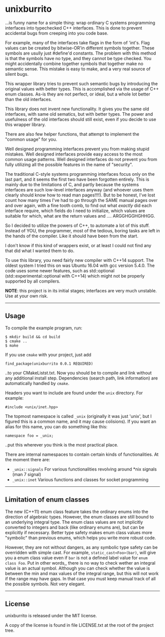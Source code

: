 unixburrito
===========

...is funny name for a simple thing: wrap ordinary C systems programming interfaces into typechecked
C++ interfaces. This is done to prevent accidental bugs from creeping into you code base.

For example, many of the interfaces take flags in the form of 'int's. Flag values can be created
by bitwise-OR'in different symbols together. These symbols are usully just #define'd constants.
The problem with this method is that the symbols have no type, and they cannot be type checked.
You might accidentally combine together symbols that together make no semantic sense. This mistake
is easy to make, and a very real source of silent bugs.

This wrapper library tries to prevent such semantic bugs by introducing the original values with
better types. This is accomplished via the usage of C++ enum classes. As-is they are not perfect,
or ideal, but a whole lot better than the old interfaces.

This library does not invent new functionality. It gives you the same old interfaces, with same
old sematics, but with better types. The power and usefulness of the old interfaces should still
exist, even if you decide to use this wrapper library.

There are also few helper functions, that attempt to implement the "common usage" for you.

Well designed programming interfaces prevent you from making stupid mistakes. Well designed
interfaces provide easy access to the most common usage patterns. Well designed interfaces do not
prevent you from fully utilizing all the possible features in the name of "security".

The traditional C-style systems programming interfaces focus only on the last part, and it seems
the first two have been forgotten entirely. This is mainly due to the limitations of C, and partly
because the systems interfaces are such low-level interfaces anyway (and whoever uses them clearly
should know how to read man pages!!!!). But to be honest, I've lost count how many times I've had
to go through the SAME manual pages over and over again, with a fine tooth comb, to find out what
*exactly* did each interface require, which fields do I need to initialize, which values are
suitable for which, what are the return values and .... ARGGHGGHGHHGG.

So I decided to utilize the powers of C++, to automate a lot of this stuff. Instead of YOU,
the programmer, most of the tedious, boring tasks are left in the hands of the compiler. Like
it should have been from the start.

I don't know if this kind of wrappers exist, or at least I could not find any that did what I
wanted them to do.

To use this library, you need fairly new compiler with C++14 support. The oldest system I
tried this on was Ubuntu 16.04 with gcc version 5.4.0. The code uses some newer features,
such as std::optional (std::experimental::optional with C++14) which might not be properly
supported by all compilers.


**NOTE**: this project is in its initial stages; interfaces are very much unstable.
Use at your own risk.

---

Usage
------
To compile the example program, run:

    $ mkdir build && cd build
    $ cmake ..
    $ make

If you use `cmake` with your project, just add

    find_package(unixburrito 0.0.1 REQUIRED)

..to your CMakeListst.txt. Now you should be to compile and link without any additional install step.
Dependencies (search path, link information) are automatically handled by `cmake`.

Headers you want to include are found under the `unix` directory. For example:

    #include <unix/inet.hpp>

The topmost namespace is called `_unix` (originally it was just 'unix', but I figured this is
a common name, and it may cause colisions). If you want an alias for this name, you can do
something like this:

    namespace foo = _unix;

..put this wherever you think is the most practical place. 

There are internal namespaces to contain certain kinds of functionalities. At the moment there are:

- `_unix::signals`    For various functionalities revolving around \*nix signals (man 7 signal)
- `_unix::inet`       Various functions and classes for socket programming


---

Limitation of enum classes
---------------------------

The new (C++11) enum class feature takes the ordinary enums into the direction of algebraic types.
However, the enum classes are still bound to an underlying integral type. The enum class values
are not implicitly converted to integers and back (like ordinary enums are), but can be explicitly if necessary.
Better type safety makes enum class values more "symbolic" than previous enums, which helps you write
more robust code.

However, they are not without dangers, as any symbolic type safety can be
overridden with simple cast. For example, `static_cast<Foo>(bar)`, will give you a enum class value
even if `bar` is not a defined label value for `enum class Foo`.  Put in other words,, there is no way to
check wether an integral value is an actual symbol. Although you can check whether the value is between
the min and max values of the integral range, but this will not work if the range may have gaps. In that case you
must keep manual track of all the possible symbols. Not very elegant.

---

License
-------

unixburrito is released under the MIT license.

A copy of the license is found in file LICENSE.txt at the root of the project tree.

